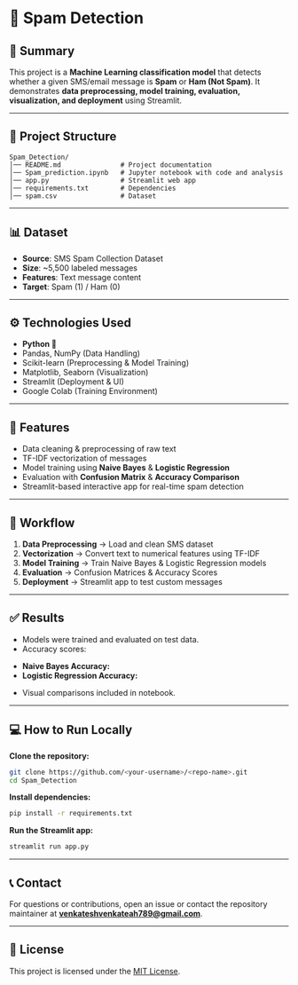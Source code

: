 # 📧 Spam Detection

## 📌 Summary

This project is a **Machine Learning classification model** that detects whether a given SMS/email message is **Spam** or **Ham (Not Spam)**.
It demonstrates **data preprocessing, model training, evaluation, visualization, and deployment** using Streamlit.

---

## 📂 Project Structure

```
Spam_Detection/
│── README.md               # Project documentation
│── Spam_prediction.ipynb   # Jupyter notebook with code and analysis
│── app.py                  # Streamlit web app
│── requirements.txt        # Dependencies
│── spam.csv                # Dataset
```

---

## 📊 Dataset

* **Source**: SMS Spam Collection Dataset
* **Size**: \~5,500 labeled messages
* **Features**: Text message content
* **Target**: Spam (1) / Ham (0)

---

## ⚙️ Technologies Used

* **Python 🐍**
* Pandas, NumPy (Data Handling)
* Scikit-learn (Preprocessing & Model Training)
* Matplotlib, Seaborn (Visualization)
* Streamlit (Deployment & UI)
* Google Colab (Training Environment)

---

## 🚀 Features

* Data cleaning & preprocessing of raw text
* TF-IDF vectorization of messages
* Model training using **Naive Bayes** & **Logistic Regression**
* Evaluation with **Confusion Matrix** & **Accuracy Comparison**
* Streamlit-based interactive app for real-time spam detection

---

## 🚦 Workflow

1. **Data Preprocessing** → Load and clean SMS dataset
2. **Vectorization** → Convert text to numerical features using TF-IDF
3. **Model Training** → Train Naive Bayes & Logistic Regression models
4. **Evaluation** → Confusion Matrices & Accuracy Scores
5. **Deployment** → Streamlit app to test custom messages

---

## ✅ Results

* Models were trained and evaluated on test data.
* Accuracy scores:

- **Naive Bayes Accuracy:**
- **Logistic Regression Accuracy:**
  
* Visual comparisons included in notebook.

---

## 💻 How to Run Locally

**Clone the repository:**

```bash
git clone https://github.com/<your-username>/<repo-name>.git
cd Spam_Detection
```

**Install dependencies:**

```bash
pip install -r requirements.txt
```

**Run the Streamlit app:**

```bash
streamlit run app.py
```

---

## 📞 Contact

For questions or contributions, open an issue or contact the repository maintainer at **[venkateshvenkateah789@gmail.com](mailto:venkateshvenkateah789@gmail.com)**.

---

## 📜 License

This project is licensed under the [MIT License](../LICENSE).
